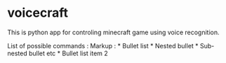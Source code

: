 # voicecraft
This is python app for controling minecraft game using voice recognition.

List of possible commands :
 Markup : * Bullet list
              * Nested bullet
                  * Sub-nested bullet etc
          * Bullet list item 2
